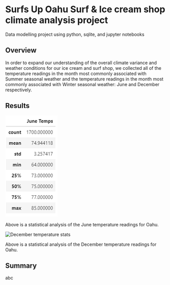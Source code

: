 # Surfs Up Oahu Surf & Ice cream shop climate analysis project
Data modelling project using python, sqlite, and jupyter notebooks

## Overview

In order to expand our understanding of the overall climate variance and weather conditions for our ice cream and surf shop, we collected all of the temperature readings in the month most commonly associated with Summer seasonal weather and the temperature readings in the month most commonly associated with Winter seasonal weather: June and December respectively.

## Results

![June temperature stats](https://github.com/MattK1454/Surfs_Up/blob/main/June_temp_stats.png)

Above is a statistical analysis of the June temperature readings for Oahu.

![December temperature stats]()

Above is a statistical analysis of the December temperature readings for Oahu.

## Summary

abc

